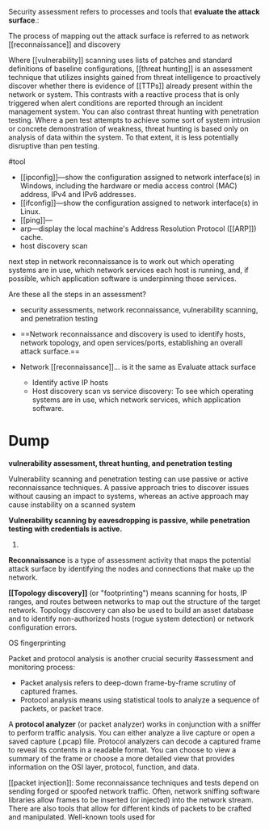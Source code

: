 Security assessment refers to processes and tools that **evaluate the attack surface**.:

 The process of mapping out the attack surface is referred to as network [[reconnaissance]] and discovery

Where [[vulnerability]] scanning uses lists of patches and standard definitions of baseline configurations, [[threat hunting]] is an assessment technique that utilizes insights gained from threat intelligence to proactively discover whether there is evidence of [[TTPs]] already present within the network or system. This contrasts with a reactive process that is only triggered when alert conditions are reported through an incident management system. You can also contrast threat hunting with penetration testing. Where a pen test attempts to achieve some sort of system intrusion or concrete demonstration of weakness, threat hunting is based only on analysis of data within the system. To that extent, it is less potentially disruptive than pen testing.

 

 #tool
-   [[ipconfig]]—show the configuration assigned to network interface(s) in Windows, including the hardware or media access control (MAC) address, IPv4 and IPv6 addresses.
-   [[ifconfig]]—show the configuration assigned to network interface(s) in Linux.
-   [[ping]]—
-   arp—display the local machine's Address Resolution Protocol ([[ARP]]) cache.
-   host discovery scan

next step in network reconnaissance is to work out which operating systems are in use, which network services each host is running, and, if possible, which application software is underpinning those services.

Are these all the steps in an assessment?
- security assessments, network reconnaissance, vulnerability scanning, and penetration testing
- ==Network reconnaissance and discovery is used to identify hosts, network topology, and open services/ports, establishing an overall attack surface.==

- Network [[reconnaissance]]... is it the same as Evaluate attack surface 
	- Identify active IP hosts
	- Host discovery scan vs service discovery:  To see which operating systems are in use, which network services, which application software.


# Dump
**vulnerability assessment, threat hunting, and penetration testing**
 
 Vulnerability scanning and penetration testing can use passive or active reconnaissance techniques. A passive approach tries to discover issues without causing an impact to systems, whereas an active approach may cause instability on a scanned system
 
 **Vulnerability scanning by eavesdropping is passive, while penetration testing with credentials is active.**
 
 
 1.
 **Reconnaissance** is a type of assessment activity that maps the potential attack surface by identifying the nodes and connections that make up the network.
 
 **[[Topology discovery]]** (or "footprinting") means scanning for hosts, IP ranges, and routes between networks to map out the structure of the target network. Topology discovery can also be used to build an asset database and to identify non-authorized hosts (rogue system detection) or network configuration errors.
 
 OS fingerprinting
 
 Packet and protocol analysis is another crucial security #assessment and monitoring process:
 -   Packet analysis refers to deep-down frame-by-frame scrutiny of captured frames.
-   Protocol analysis means using statistical tools to analyze a sequence of packets, or packet trace.

A **protocol analyzer** (or packet analyzer) works in conjunction with a sniffer to perform traffic analysis. You can either analyze a live capture or open a saved capture (.pcap) file. Protocol analyzers can decode a captured frame to reveal its contents in a readable format. You can choose to view a summary of the frame or choose a more detailed view that provides information on the OSI layer, protocol, function, and data.

[[packet injection]]: Some reconnaissance techniques and tests depend on sending forged or spoofed network traffic. Often, network sniffing software libraries allow frames to be inserted (or injected) into the network stream. There are also tools that allow for different kinds of packets to be crafted and manipulated. Well-known tools used for 
